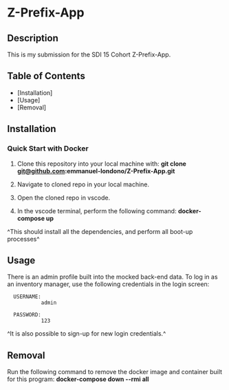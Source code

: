 # Z-Prefix-App




## Description

This is my submission for the SDI 15 Cohort Z-Prefix-App.


## Table of Contents

- [Installation]
- [Usage]
- [Removal]



## Installation

### Quick Start with Docker


1. Clone this repository into your local machine with:       **git clone git@github.com:emmanuel-londono/Z-Prefix-App.git**

2. Navigate to cloned repo in your local machine.

3. Open the cloned repo in vscode.

4. In the vscode terminal, perform the following command:   **docker-compose up**


^This should install all the dependencies, and perform all boot-up processes^


## Usage

There is an admin profile built into the mocked back-end data. To log in as an inventory manager, use the following credentials in the login screen:

      USERNAME:
               admin
               
      PASSWORD:
               123

^It is also possible to sign-up for new login credentials.^

## Removal

Run the following command to remove the docker image and container built for this program: **docker-compose down --rmi all**



